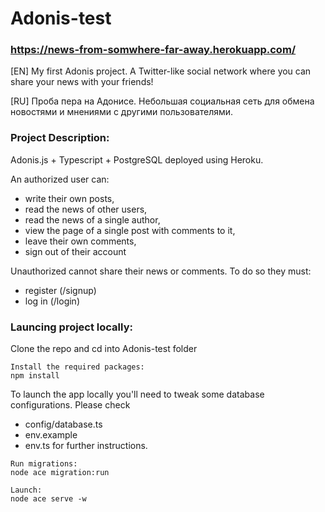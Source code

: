 # Adonis-test
### https://news-from-somwhere-far-away.herokuapp.com/

[EN] My first Adonis project. A Twitter-like social network where you can
share your news with your friends!

[RU] Проба пера на Адонисе. Небольшая социальная сеть для обмена
новостями и мнениями с другими пользователями.

### Project Description:

Adonis.js + Typescript + PostgreSQL deployed using Heroku.

An authorized user can:
- write their own posts,
- read the news of other users,
- read the news of a single author,
- view the page of a single post with comments to it,
- leave their own comments,
- sign out of their account

Unauthorized cannot share their news or comments.
To do so they must:
- register (/signup)
- log in (/login)


### Launcing project locally:

Clone the repo and cd into Adonis-test folder

```
Install the required packages:
npm install
```
To launch the app locally you'll need to tweak
some database configurations.
Please check 
- config/database.ts
- env.example
- env.ts 
for further instructions.

```
Run migrations:
node ace migration:run
```

```
Launch:
node ace serve -w
```